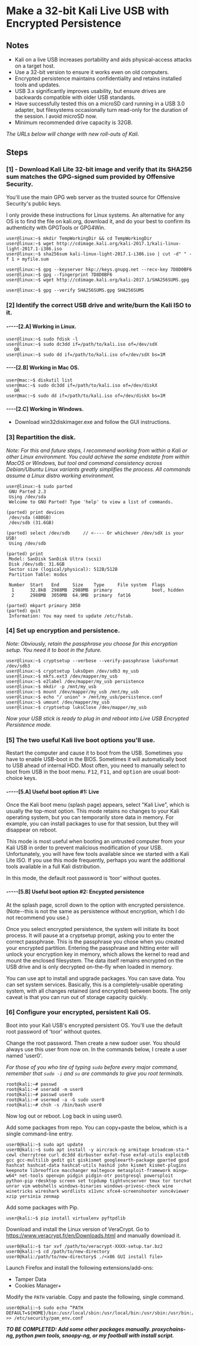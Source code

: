 Make a 32-bit Kali Live USB with Encrypted Persistence
================================================================================

Notes
--------------------------------------------------------------------------------
* Kali on a live USB increases portability and aids physical-access attacks on a target host.
* Use a 32-bit version to ensure it works even on old computers.
* Encrypted persistence maintains confidentiality and retains installed tools and updates.
* USB 3.x significantly improves usability, but ensure drives are backwards compatible with older USB standards.
* Have successfully tested this on a microSD card running in a USB 3.0 adapter, but filesystems occasionally turn read-only for the duration of the session. I avoid microSD now.
* Minimum recommended drive capacity is 32GB.

*The URLs below will change with new roll-outs of Kali.*

Steps
--------------------------------------------------------------------------------
### [1] - Download Kali Lite 32-bit image and verify that its SHA256 sum matches the GPG-signed sum provided by Offensive Security. 

You'll use the main GPG web server as the trusted source for Offensive Security's public keys.

I only provide these instructions for Linux systems. An alternative for any OS is to find the file on kali.org, download it, and do your best to confirm its authenticity with GPGTools or GPG4Win.

```
user@linux:~$ mkdir TempWorkingDir && cd TempWorkingDir
user@linux:~$ wget http://cdimage.kali.org/kali-2017.1/kali-linux-light-2017.1-i386.iso
user@linux:~$ sha256sum kali-linux-light-2017.1-i386.iso | cut -d" " -f 1 > myfile.sum

user@linux:~$ gpg --keyserver hkp://keys.gnupg.net --recv-key 7D8D0BF6
user@linux:~$ gpg --fingerprint 7D8D0BF6
user@linux:~$ wget http://cdimage.kali.org/kali-2017.1/SHA256SUMS.gpg

user@linux:~$ gpg --verify SHA256SUMS.gpg SHA256SUMS
```

### [2] Identify the correct USB drive and write/burn the Kali ISO to it.
 
#### -----[2.A] Working in Linux.

```
user@linux:~$ sudo fdisk -l
user@linux:~$ sudo dc3dd if=/path/to/kali.iso of=/dev/sdX 
   OR
user@linux:~$ sudo dd if=/path/to/kali.iso of=/dev/sdX bs=1M
```

#### ----[2.B] Working in Mac OS.

```
user@mac:~$ diskutil list
user@mac:~$ sudo dc3dd if=/path/to/kali.iso of=/dev/diskX
   OR
user@mac:~$ sudo dd if=/path/to/kali.iso of=/dev/diskX bs=1M
```

#### ----[2.C] Working in Windows.
* Download win32diskimager.exe and follow the GUI instructions.

### [3] Repartition the disk.

*Note: For this and future steps, I recommend working from within a Kali or other Linux environment. You could achieve the same endstate from within MacOS or Windows, but tool and command consistency across Debian/Ubuntu Linux variants greatly simplifies the process. All commands assume a Linux distro working environment.*

```
user@linux:~$ sudo parted
 GNU Parted 2.3
 Using /dev/sda
 Welcome to GNU Parted! Type 'help' to view a list of commands.

(parted) print devices                                                    
 /dev/sda (480GB)
 /dev/sdb (31.6GB)

(parted) select /dev/sdb     // <---- Or whichever /dev/sdX is your USB!
 Using /dev/sdb

(parted) print                                                            
 Model: SanDisk SanDisk Ultra (scsi)
 Disk /dev/sdb: 31.6GB
 Sector size (logical/physical): 512B/512B
 Partition Table: msdos
 
 Number  Start   End     Size    Type     File system  Flags
  1      32.8kB  2988MB  2988MB  primary               boot, hidden
  2      2988MB  3050MB  64.9MB  primary  fat16

(parted) mkpart primary 3050                                        
(parted) quit                                                             
 Information: You may need to update /etc/fstab.
```

### [4] Set up encryption and persistence.

*Note: Obviously, retain the passphrase you choose for this encryption setup. You need it to boot in the future.*

```
user@linux:~$ cryptsetup --verbose --verify-passphrase luksFormat /dev/sdb3
user@linux:~$ cryptsetup luksOpen /dev/sdb3 my_usb
user@linux:~$ mkfs.ext3 /dev/mapper/my_usb
user@linux:~$ e2label /dev/mapper/my_usb persistence
user@linux:~$ mkdir -p /mnt/my_usb
user@linux:~$ mount /dev/mapper/my_usb /mnt/my_usb
user@linux:~$ echo "/ union" > /mnt/my_usb/persistence.conf
user@linux:~$ umount /dev/mapper/my_usb
user@linux:~$ cryptsetup luksClose /dev/mapper/my_usb
```

*Now your USB stick is ready to plug in and reboot into Live USB Encrypted Persistence mode.*

### [5] The two useful Kali live boot options you'll use.

Restart the computer and cause it to boot from the USB. Sometimes you have to enable USB-boot in the BIOS. Sometimes it will automatically boot to USB ahead of internal HDD. Most often, you need to manually select to boot from USB in the boot menu. <kbd>F12</kbd>, <kbd>F11</kbd>, and <kbd>option</kbd> are usual boot-choice keys.

#### -----[5.A] Useful boot option #1: Live

Once the Kali boot menu (splash page) appears, select "Kali Live", which is usually the top-most option. This mode retains no changes to your Kali operating system, but you can temporarily store data in memory. For example, you can install packages to use for that session, but they will disappear on reboot. 

This mode is most useful when booting an untrusted computer from your Kali USB in order to prevent malicious modification of your USB. Unfortunately, you will have few tools available since we started with a Kali Lite ISO. If you use this mode frequently, perhaps you want the additional tools available in a full Kali distribution.

In this mode, the default root password is ‘toor’ without quotes.

#### -----[5.B] Useful boot option #2: Encypted persistence

At the splash page, scroll down to the option with encrypted persistence. (Note--this is not the same as persistence without encryption, which I do not recommend you use.)

Once you select encrypted persistence, the system will initiate its boot process. It will pause at a cryptsetup prompt, asking you to enter the correct passphrase. This is the passphrase you chose when you created your encrypted partition. Entering the passphrase and hitting enter will unlock your encryption key in memory, which allows the kernel to read and mount the enclosed filesystem. The data itself remains encrypted on the USB drive and is only decrypted on-the-fly when loaded in memory.

You can use apt to install and upgrade packages. You can save data. You can set system services. Basically, this is a completely-usable operating system, with all changes retained (and encrypted) between boots. The only caveat is that you can run out of storage capacity quickly.

### [6] Configure your encrypted, persistent Kali OS.

Boot into your Kali USB's encrypted persistent OS. You'll use the default root password of 'toor' without quotes.

Change the root password. Then create a new sudoer user. You should always use this user from now on. In the commands below, I create a user named 'user0'.

*For those of you who tire of typing `sudo` before every major command, remember that `sudo -i` and `su` are commands to give you root terminals.*

```
root@kali:~# passwd
root@kali:~# useradd -m user0
root@kali:~# passwd user0
root@kali:~# usermod -a -G sudo user0
root@kali:~# chsh -s /bin/bash user0
```

Now log out or reboot. Log back in using user0.

Add some packages from repo. You can copy+paste the below, which is a single command-line entry.

```
user0@kali:~$ sudo apt update
user0@kali:~$ sudo apt install -y aircrack-ng armitage broadcom-sta-* cewl cherrytree curl dc3dd dirbuster exfat-fuse exfat-utils exploitdb gcc gcc-multilib gedit git giskismet googleearth-package gparted gpsd hashcat hashcat-data hashcat-utils hashid john kismet kismet-plugins keepnote libreoffice macchanger maltegoce metasploit-framework mingw-w64* net-tools openvpn pidgin pidgin-otr postgresql powersploit python-pip rdesktop screen set tcpdump tightvncserver tmux tor torchat unrar vim webshells windows-binaries windows-privesc-check wine winetricks wireshark wordlists x11vnc xfce4-screenshooter xvnc4viewer xzip yersinia zenmap
```

Add some packages with Pip.

```
user@kali:~$ pip install virtualenv pyftpdlib
```

Download and install the Linux version of VeraCrypt. Go to <https://www.veracrypt.fr/en/Downloads.html> and manually download it.

```
user0@kali:~$ tar xvf /path/to/veracrypt-XXXX-setup.tar.bz2
user0@kali:~$ cd /path/to/new-directory
user0@kali:/path/to/new-directory$ ./<x86 GUI install file>
```

Launch Firefox and install the following extensions/add-ons:

* Tamper Data
* Cookies Manager+

Modify the `PATH` variable. Copy and paste the following, single command.

```
user0@kali:~$ sudo echo “PATH DEFAULT=${HOME}/bin:/usr/local/sbin:/usr/local/bin:/usr/sbin:/usr/bin:/sbin:/bin:/usr/local/bin/X11:/usr/bin/X11” >> /etc/security/pam_env.conf
```

***TO BE COMPLETED: Add some other packages manually. proxychains-ng, python pwn tools, snoopy-ng, or my football with install script.***
